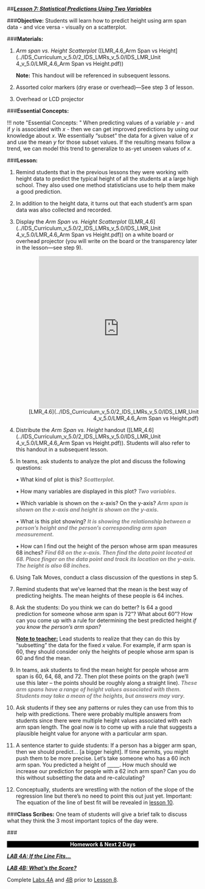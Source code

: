 ##***<u>Lesson 7: Statistical Predictions Using Two Variables</u>***

###**Objective:**
Students will learn how to predict height using arm span data - and vice versa - visually on a scatterplot.

###**Materials:**
1. *Arm span vs. Height Scatterplot* ([LMR_4.6_Arm Span vs Height](../IDS_Curriculum_v_5.0/2_IDS_LMRs_v_5.0/IDS_LMR_Unit 4_v_5.0/LMR_4.6_Arm Span vs Height.pdf))

    **Note:** This handout will be referenced in subsequent lessons.

2. Assorted color markers (dry erase or overhead)—See step 3 of lesson.

3. Overhead or LCD projector

###**Essential Concepts:**

!!! note "Essential Concepts: " 
    When predicting values of a variable *y* - and if *y* is associated with *x* - then we can get
    improved predictions by using our knowledge about *x*. We essentially “subset” the data for a given value of *x*
    and use the mean *y* for those subset values. If the resulting means follow a trend, we can model this trend to
    generalize to as-yet unseen values of *x*.

###**Lesson:**
1. Remind students that in the previous lessons they were working with height data to predict the
typical height of all the students at a large high school. They also used one method statisticians
use to help them make a good prediction.

2. In addition to the height data, it turns out that each student’s arm span data was also collected
and recorded.

3. Display the *Arm Span vs. Height Scatterplot* ([LMR_4.6](../IDS_Curriculum_v_5.0/2_IDS_LMRs_v_5.0/IDS_LMR_Unit 4_v_5.0/LMR_4.6_Arm Span vs Height.pdf)) on a white board or overhead projector
(you will write on the board or the transparency later in the lesson—see step 9).
<div align="right"><iframe src="https://docs.google.com/viewerng/viewer?url=https://curriculum.idsucla.org/IDS_Curriculum_v_5.0_preview/2_IDS_LMRs_v_5.0/IDS_LMR_Unit 4_v_5.0/LMR_4.6_Arm Span vs Height.pdf&embedded=true" style=" width:420px;height:400px;" frameborder="0"></iframe><br>[LMR_4.6](../IDS_Curriculum_v_5.0/2_IDS_LMRs_v_5.0/IDS_LMR_Unit 4_v_5.0/LMR_4.6_Arm Span vs Height.pdf)</div>

4. Distribute the *Arm Span vs. Height* handout ([LMR_4.6](../IDS_Curriculum_v_5.0/2_IDS_LMRs_v_5.0/IDS_LMR_Unit 4_v_5.0/LMR_4.6_Arm Span vs Height.pdf)). Students will also refer to this handout in
a subsequent lesson.

5. In teams, ask students to analyze the plot and discuss the following questions:

    • What kind of plot is this? <span style="color:grey">***Scatterplot.***</span>

    • How many variables are displayed in this plot? <span style="color:grey">***Two variables.***</span>

    • Which variable is shown on the x-axis? On the y-axis? <span style="color:grey">***Arm span is shown on the x-axis
    and height is shown on the y-axis.***</span>

    • What is this plot showing? <span style="color:grey">***It is showing the relationship between a person’s height and
    the person’s corresponding arm span measurement.***</span>

    • How can I find out the height of the person whose arm span measures 68 inches? <span style="color:grey">***Find 68
    on the x-axis. Then find the data point located at 68. Place finger on the data point and
    track its location on the y-axis. The height is also 68 inches.***</span>

6. Using Talk Moves, conduct a class discussion of the questions in step 5.

7. Remind students that we’ve learned that the mean is the best way of predicting heights. The
mean heights of these people is 64 inches.

8. Ask the students: Do you think we can do better? Is 64 a good prediction for someone whose arm
span is 72”? What about 60”? How can you come up with a rule for determining the best
predicted height *if you know the person’s arm span?*

    **<u>Note to teacher:</u>** Lead students to realize that they can do this by “subsetting” the data for the
    fixed *x* value. For example, if arm span is 60, they should consider only the heights of people
    whose arm span is 60 and find the mean.

9. In teams, ask students to find the mean height for people whose arm span is 60, 64, 68, and 72.
Then plot these points on the graph (we’ll use this later – the points should be roughly along a
straight line). <span style="color:grey">***These arm spans have a range of height values associated with them.
Students may take a mean of the heights, but answers may vary.***</span>

10. Ask students if they see any patterns or rules they can use from this to help with predictions.
There were probably multiple answers from students since there were multiple height values
associated with each arm span length. The goal now is to come up with a rule that suggests a
plausible height value for anyone with a particular arm span.

11. A sentence starter to guide students: If a person has a bigger arm span, then we should predict…
[a bigger height]. If time permits, you might push them to be more precise. Let’s take someone
who has a 60 inch arm span. You predicted a height of <u>&nbsp;&nbsp;&nbsp;&nbsp;</u><u>&nbsp;&nbsp;&nbsp;&nbsp;</u>. How much should we increase our
prediction for people with a 62 inch arm span? Can you do this without subsetting the data and
re-calculating?

12. Conceptually, students are wrestling with the notion of the slope of the regression line but there’s
no need to point this out just yet. Important: The equation of the line of best fit will be revealed in
[lesson 10](lesson10.md).

###**Class Scribes:**
One team of students will give a brief talk to discuss what they think the 3 most important topics of the
day were.

###<p style="background: black; color: white; text-align: center;">**Homework & Next 2 Days**</p>
[<u>***LAB 4A: If the Line Fits…***</u>](lab4a.md)

[<u>***LAB 4B: What’s the Score?***</u>](lab4b.md)

Complete [Labs 4A](lab4a.md) and [4B](lab4b.md) prior to [Lesson 8](lesson8.md).